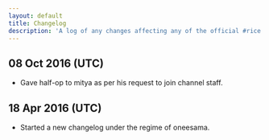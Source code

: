 ```yaml
---
layout: default
title: Changelog
description: 'A log of any changes affecting any of the official #rice channels.'
---
```


## 08 Oct 2016 (UTC)

* Gave half-op to mitya as per his request to join channel staff.

## 18 Apr 2016 (UTC)

* Started a new changelog under the regime of oneesama.
